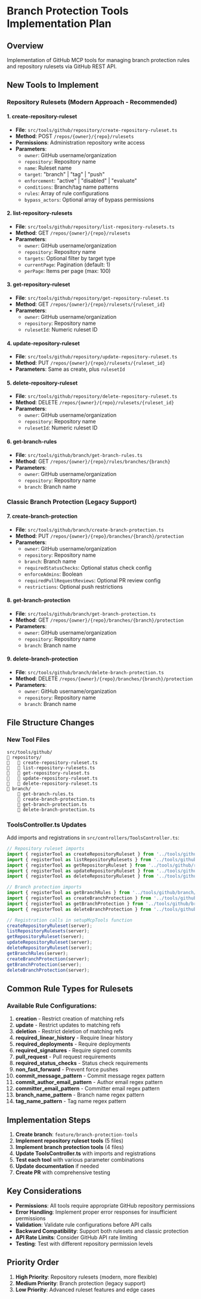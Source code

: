 # Branch Protection Tools Implementation Plan

## Overview

Implementation of GitHub MCP tools for managing branch protection rules and repository rulesets via GitHub REST API.

## New Tools to Implement

### Repository Rulesets (Modern Approach - Recommended)

#### 1. create-repository-ruleset

- **File**: `src/tools/github/repository/create-repository-ruleset.ts`
- **Method**: POST `/repos/{owner}/{repo}/rulesets`
- **Permissions**: Administration repository write access
- **Parameters**:
    - `owner`: GitHub username/organization
    - `repository`: Repository name
    - `name`: Ruleset name
    - `target`: "branch" | "tag" | "push"
    - `enforcement`: "active" | "disabled" | "evaluate"
    - `conditions`: Branch/tag name patterns
    - `rules`: Array of rule configurations
    - `bypass_actors`: Optional array of bypass permissions

#### 2. list-repository-rulesets

- **File**: `src/tools/github/repository/list-repository-rulesets.ts`
- **Method**: GET `/repos/{owner}/{repo}/rulesets`
- **Parameters**:
    - `owner`: GitHub username/organization
    - `repository`: Repository name
    - `targets`: Optional filter by target type
    - `currentPage`: Pagination (default: 1)
    - `perPage`: Items per page (max: 100)

#### 3. get-repository-ruleset

- **File**: `src/tools/github/repository/get-repository-ruleset.ts`
- **Method**: GET `/repos/{owner}/{repo}/rulesets/{ruleset_id}`
- **Parameters**:
    - `owner`: GitHub username/organization
    - `repository`: Repository name
    - `rulesetId`: Numeric ruleset ID

#### 4. update-repository-ruleset

- **File**: `src/tools/github/repository/update-repository-ruleset.ts`
- **Method**: PUT `/repos/{owner}/{repo}/rulesets/{ruleset_id}`
- **Parameters**: Same as create, plus `rulesetId`

#### 5. delete-repository-ruleset

- **File**: `src/tools/github/repository/delete-repository-ruleset.ts`
- **Method**: DELETE `/repos/{owner}/{repo}/rulesets/{ruleset_id}`
- **Parameters**:
    - `owner`: GitHub username/organization
    - `repository`: Repository name
    - `rulesetId`: Numeric ruleset ID

#### 6. get-branch-rules

- **File**: `src/tools/github/branch/get-branch-rules.ts`
- **Method**: GET `/repos/{owner}/{repo}/rules/branches/{branch}`
- **Parameters**:
    - `owner`: GitHub username/organization
    - `repository`: Repository name
    - `branch`: Branch name

### Classic Branch Protection (Legacy Support)

#### 7. create-branch-protection

- **File**: `src/tools/github/branch/create-branch-protection.ts`
- **Method**: PUT `/repos/{owner}/{repo}/branches/{branch}/protection`
- **Parameters**:
    - `owner`: GitHub username/organization
    - `repository`: Repository name
    - `branch`: Branch name
    - `requiredStatusChecks`: Optional status check config
    - `enforceAdmins`: Boolean
    - `requiredPullRequestReviews`: Optional PR review config
    - `restrictions`: Optional push restrictions

#### 8. get-branch-protection

- **File**: `src/tools/github/branch/get-branch-protection.ts`
- **Method**: GET `/repos/{owner}/{repo}/branches/{branch}/protection`
- **Parameters**:
    - `owner`: GitHub username/organization
    - `repository`: Repository name
    - `branch`: Branch name

#### 9. delete-branch-protection

- **File**: `src/tools/github/branch/delete-branch-protection.ts`
- **Method**: DELETE `/repos/{owner}/{repo}/branches/{branch}/protection`
- **Parameters**:
    - `owner`: GitHub username/organization
    - `repository`: Repository name
    - `branch`: Branch name

## File Structure Changes

### New Tool Files

```
src/tools/github/
   repository/
      create-repository-ruleset.ts
      list-repository-rulesets.ts
      get-repository-ruleset.ts
      update-repository-ruleset.ts
      delete-repository-ruleset.ts
   branch/
       get-branch-rules.ts
       create-branch-protection.ts
       get-branch-protection.ts
       delete-branch-protection.ts
```

### ToolsController.ts Updates

Add imports and registrations in `src/controllers/ToolsController.ts`:

```typescript
// Repository ruleset imports
import { registerTool as createRepositoryRuleset } from '../tools/github/repository/create-repository-ruleset';
import { registerTool as listRepositoryRulesets } from '../tools/github/repository/list-repository-rulesets';
import { registerTool as getRepositoryRuleset } from '../tools/github/repository/get-repository-ruleset';
import { registerTool as updateRepositoryRuleset } from '../tools/github/repository/update-repository-ruleset';
import { registerTool as deleteRepositoryRuleset } from '../tools/github/repository/delete-repository-ruleset';

// Branch protection imports
import { registerTool as getBranchRules } from '../tools/github/branch/get-branch-rules';
import { registerTool as createBranchProtection } from '../tools/github/branch/create-branch-protection';
import { registerTool as getBranchProtection } from '../tools/github/branch/get-branch-protection';
import { registerTool as deleteBranchProtection } from '../tools/github/branch/delete-branch-protection';

// Registration calls in setupMcpTools function
createRepositoryRuleset(server);
listRepositoryRulesets(server);
getRepositoryRuleset(server);
updateRepositoryRuleset(server);
deleteRepositoryRuleset(server);
getBranchRules(server);
createBranchProtection(server);
getBranchProtection(server);
deleteBranchProtection(server);
```

## Common Rule Types for Rulesets

### Available Rule Configurations:

1. **creation** - Restrict creation of matching refs
2. **update** - Restrict updates to matching refs
3. **deletion** - Restrict deletion of matching refs
4. **required_linear_history** - Require linear history
5. **required_deployments** - Require deployments
6. **required_signatures** - Require signed commits
7. **pull_request** - Pull request requirements
8. **required_status_checks** - Status check requirements
9. **non_fast_forward** - Prevent force pushes
10. **commit_message_pattern** - Commit message regex pattern
11. **commit_author_email_pattern** - Author email regex pattern
12. **committer_email_pattern** - Committer email regex pattern
13. **branch_name_pattern** - Branch name regex pattern
14. **tag_name_pattern** - Tag name regex pattern

## Implementation Steps

1. **Create branch**: `feature/branch-protection-tools`
2. **Implement repository ruleset tools** (5 files)
3. **Implement branch protection tools** (4 files)
4. **Update ToolsController.ts** with imports and registrations
5. **Test each tool** with various parameter combinations
6. **Update documentation** if needed
7. **Create PR** with comprehensive testing

## Key Considerations

- **Permissions**: All tools require appropriate GitHub repository permissions
- **Error Handling**: Implement proper error responses for insufficient permissions
- **Validation**: Validate rule configurations before API calls
- **Backward Compatibility**: Support both rulesets and classic protection
- **API Rate Limits**: Consider GitHub API rate limiting
- **Testing**: Test with different repository permission levels

## Priority Order

1. **High Priority**: Repository rulesets (modern, more flexible)
2. **Medium Priority**: Branch protection (legacy support)
3. **Low Priority**: Advanced ruleset features and edge cases